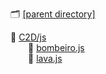 🗂 [[parent directory]](..)  
  
📂 [C2D/js]()   
&emsp;&emsp;📄 [bombeiro.js](bombeiro.js)  
&emsp;&emsp;📄 [lava.js](lava.js)

